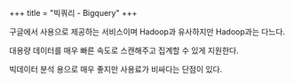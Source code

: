 +++
title = "빅쿼리 - Bigquery"
+++

구글에서 사용으로 제공하는 서비스이며 Hadoop과 유사하지만 Hadoop과는 다느다.

대용량 데이터를 매우 빠른 속도로 스캔해주고 집계할 수 있게 지원한다.

빅데이터 분석 용으로 매우 좋지만 사용료가 비싸다는 단점이 있다.
